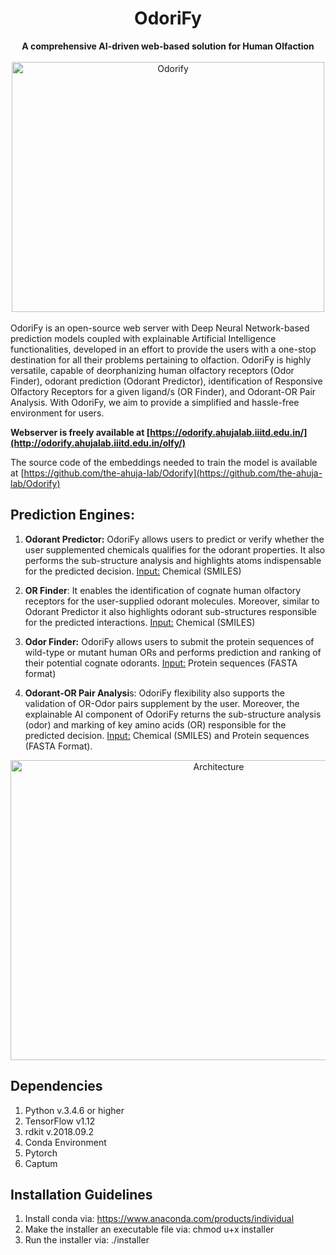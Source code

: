 <div align="center"> <h1>OdoriFy </h1> 
<b>A comprehensive AI-driven web-based solution for Human Olfaction</b>
 </div>
 <br>
<div align="center">
<img src="https://imgur.com/2gJZMWo.gif" alt="Odorify" width="500" height="400"></div>
<br>
OdoriFy is an open-source web server with Deep Neural Network-based prediction models coupled with explainable Artificial Intelligence functionalities, developed in an effort to provide the users with a one-stop destination for all their problems pertaining to olfaction. OdoriFy is highly versatile, capable of deorphanizing human olfactory receptors (Odor Finder), odorant prediction (Odorant Predictor), identification of Responsive Olfactory Receptors for a given ligand/s (OR Finder), and Odorant-OR Pair Analysis. With OdoriFy, we aim to provide a simplified and hassle-free environment for users.

**Webserver is freely available at [https://odorify.ahujalab.iiitd.edu.in/](http://odorify.ahujalab.iiitd.edu.in/olfy/)**

The source code of the embeddings needed to train the model is available at [https://github.com/the-ahuja-lab/Odorify](https://github.com/the-ahuja-lab/Odorify)



## Prediction Engines:

1.  **Odorant Predictor:** OdoriFy allows users to predict or verify whether the user supplemented chemicals qualifies for the odorant properties. It also performs the sub-structure analysis and highlights atoms indispensable for the predicted decision. 
<u>Input:</u> Chemical (SMILES)
    
2.  **OR Finder**: It enables the identification of cognate human olfactory receptors for the user-supplied odorant molecules. Moreover, similar to Odorant Predictor it also highlights odorant sub-structures responsible for the predicted interactions. 
<u>Input:</u> Chemical (SMILES)

3.  **Odor Finder:** OdoriFy allows users to submit the protein sequences of wild-type or mutant human ORs and performs prediction and ranking of their potential cognate odorants.
 <u>Input:</u> Protein sequences (FASTA format)

4.  **Odorant-OR Pair Analysi**s: OdoriFy flexibility also supports the validation of OR-Odor pairs supplement by the user. Moreover, the explainable AI component of OdoriFy returns the sub-structure analysis (odor) and marking of key amino acids (OR) responsible for the predicted decision.
 <u>Input:</u> Chemical (SMILES) and Protein sequences (FASTA Format).

<div align="center">
<img src="https://imgur.com/22h9n9x.png" alt="Architecture" width="650" height="480"></div>

## Dependencies
1.  Python v.3.4.6 or higher
2.  TensorFlow v1.12
3.  rdkit v.2018.09.2
4. Conda Environment
5. Pytorch
6. Captum


## Installation Guidelines
 1. Install conda via: https://www.anaconda.com/products/individual
 2. Make the installer an executable file via: chmod u+x installer
 3. Run the installer via: ./installer


